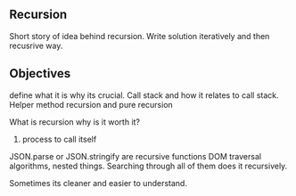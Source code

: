 ## Recursion
Short story of idea behind recursion. Write solution iteratively and then recusrive way.

## Objectives
define what it is why its crucial.
Call stack and how it relates to call stack.
Helper method recursion and pure recursion

What is recursion why is it worth it?
1. process to call itself

JSON.parse or JSON.stringify are recursive functions
DOM traversal algorithms, nested things. Searching through all of them does it recursively.

Sometimes its cleaner and easier to understand.
